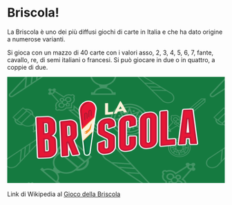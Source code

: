 # Briscola!

La Briscola è uno dei più diffusi giochi di carte in Italia e che ha dato origine a numerose varianti.

Si gioca con un mazzo di 40 carte con i valori asso, 2, 3, 4, 5, 6, 7, fante, cavallo, re, di semi italiani o francesi. Si può giocare in due o in quattro, a coppie di due.

![Briscola](briscola.png)

Link di Wikipedia al [Gioco della Briscola](https://it.wikipedia.org/wiki/Briscola)
